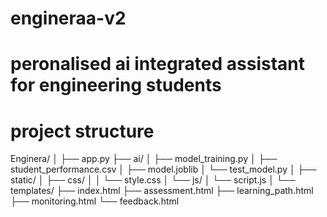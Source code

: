 # engineraa-v2
# peronalised ai integrated assistant for engineering students
# project structure
Enginera/
│
├── app.py
├── ai/
│   ├── model_training.py
│   ├── student_performance.csv
│   ├── model.joblib
│   └── test_model.py
│
├── static/
│   ├── css/
│   │   └── style.css
│   └── js/
│       └── script.js
│
└── templates/
    ├── index.html
    ├── assessment.html
    ├── learning_path.html
    ├── monitoring.html
    └── feedback.html
